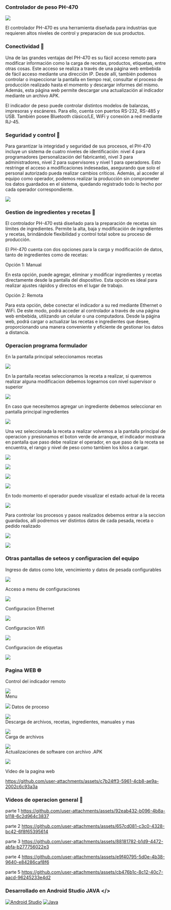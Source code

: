 
### Controlador de peso PH-470
<img src="media/8.png">

El controlador PH-470 es una herramienta diseñada para industrias que requieren altos niveles de control y preparacion de sus productos.

### Conectividad 🔗

Una de las grandes ventajas del PH-470 es su fácil acceso remoto para modificar información como la carga de recetas, productos, etiquetas, entre otras cosas. Este acceso se realiza a través de una página web embebida de fácil acceso mediante una dirección IP. Desde allí, también podemos controlar o inspeccionar la pantalla en tiempo real, consultar el proceso de producción realizado hasta el momento y descargar informes del mismo. Además, esta página web permite descargar una actualización al indicador mediante un archivo APK.

El indicador de peso puede controlar distintos modelos de balanzas, impresoras y escáneres. Para ello, cuenta con puertos RS-232, RS-485 y USB. También posee Bluetooth clásico/LE, WiFi y conexión a red mediante RJ-45.
 

### Seguridad y control 🔑

Para garantizar la integridad y seguridad de sus procesos, el PH-470 incluye un sistema de cuatro niveles de identificación: nivel 4 para programadores (personalización del fabricante), nivel 3 para administradores, nivel 2 para supervisores y nivel 1 para operadores. Esto restringe el acceso a modificaciones indeseadas, asegurando que solo el personal autorizado pueda realizar cambios críticos. Además, al acceder al equipo como operador, podemos realizar la producción sin comprometer los datos guardados en el sistema, quedando registrado todo lo hecho por cada operador correspondiente.

<img src="media/15.png"
     >


### Gestion de ingredientes y recetas 📖

El controlador PH-470 está diseñado para la preparación de recetas sin límites de ingredientes. Permite la alta, baja y modificación de ingredientes y recetas, brindándole flexibilidad y control total sobre su proceso de producción.

El PH-470 cuenta con dos opciones para la carga y modificación de datos, tanto de ingredientes como de recetas:

Opción 1: Manual

En esta opción, puede agregar, eliminar y modificar ingredientes y recetas directamente desde la pantalla del dispositivo. Esta opción es ideal para realizar ajustes rápidos y directos en el lugar de trabajo.

Opción 2: Remota

Para esta opción, debe conectar el indicador a su red mediante Ethernet o WiFi. De este modo, podrá acceder al controlador a través de una página web embebida, utilizando un celular o una computadora. Desde la página web, podrá cargar o actualizar las recetas e ingredientes que desee, proporcionando una manera conveniente y eficiente de gestionar los datos a distancia.


### Operacion programa formulador 

En la pantalla principal seleccionamos recetas

<img src="media/1.png"
     >

En la pantalla recetas seleccionamos la receta a realizar, si queremos realizar alguna modificacion debemos logearnos con nivel supervisor o superior

<img src="media/3.png"
    >

En caso que necesitemos agregar un ingrediente debemos seleccionar en pantalla principal ingredientes 

<img src="media/4.png"
    >

Una vez seleccionada la receta a realizar volvemos a la pantalla principal de operacion y presionamos el boton verde de arranque, el indicador mostrara en pantalla que paso debe realizar el operador, en que paso de la receta se encuentra, el rango y nivel de peso como tambien los kilos a cargar.

<img src="media/7.png"
    >

<img src="media/8.png"
    >

<img src="media/9.png"
     >        

<img src="media/11.png"
     >           

En todo momento el operador puede visualizar el estado actual de la receta     

<img src="media/10.png"
    >

Para controlar los procesos y pasos realizados debemos entrar a la seccion guardados, alli podremos ver distintos datos de cada pesada, receta o pedido realizado

<img src="media/12.png"
     >

<img src="media/13.png"
    >

### Otras pantallas de seteos y configuracion del equipo 

Ingreso de datos como lote, vencimiento y datos de pesada configurables

<img src="media/14.png"
    >

Acceso a menu de configuraciones

<img src="media/17.png"
     >     

Configuracion Ethernet

<img src="media/16.png"
    >

Configuracion Wifi

<img src="media/16.png"
    >

Configuracion de etiquetas

<img src="media/18.png"
     >     




### Pagina WEB 🌐
Control del indicador remoto

<img src="media/19.png"
     >  
Menu     

<img src="media/20.png"
     > 
Datos de proceso        

<img src="media/21.png"
    >  
Descarga de archivos, recetas, ingredientes, manuales y mas     

<img src="media/22.png"
     >  
Carga de archivos 

<img src="media/23.png"
    >  
Actualizaciones de software con archivo .APK  

<img src="media/24.png"
     >      

Video de la pagina web

https://github.com/user-attachments/assets/c7b24ff3-5961-4cb8-ae9a-2002c6c93a3a

### Videos de operacion general 🎥

parte 1
https://github.com/user-attachments/assets/92eab432-b096-4b8a-b118-6c2d964c3837

parte 2
https://github.com/user-attachments/assets/657cd081-c3c0-4328-bc42-6f8f65395614

parte 3
https://github.com/user-attachments/assets/88181782-b1d9-4472-abfa-b277756022e3

parte 4
https://github.com/user-attachments/assets/e9f40795-5d0e-4b38-9640-e84286caf8f6

parte 5
https://github.com/user-attachments/assets/cb476b1c-8c12-40c7-aacd-96245233e4d2


### Desarrollado en Android Studio JAVA </>
[![Android Studio][android-studio-badge]][android-studio-url]
[![Java][java-badge]][java-url]

<!-- Iconos -->
[android-studio-badge]: https://img.shields.io/badge/Android%20Studio-3DDC84?style=flat&logo=AndroidStudio&logoColor=white
[java-badge]: https://img.shields.io/badge/Java-ED8B00?style=for-the-badge&logo=openjdk&logoColor=white

<!-- Enlaces -->
[android-studio-url]: https://developer.android.com/studio
[java-url]: https://www.java.com/
